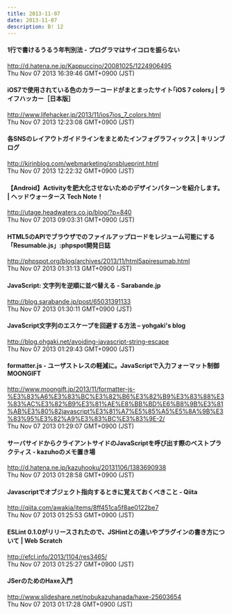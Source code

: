 ```yaml
---
title: 2013-11-07
date: 2013-11-07
description: B! 12
---
```


#### 1行で書けるうるう年判別法 - プログラマはサイコロを振らない
http://d.hatena.ne.jp/Kappuccino/20081025/1224906495<br>
Thu Nov 07 2013 16:39:46 GMT+0900 (JST)<br>


#### iOS7で使用されている色のカラーコードがまとまったサイト｢iOS 7 colors｣ | ライフハッカー［日本版］
http://www.lifehacker.jp/2013/11/ios7ios_7_colors.html<br>
Thu Nov 07 2013 12:23:08 GMT+0900 (JST)<br>


#### 各SNSのレイアウトガイドラインをまとめたインフォグラフィックス | キリンブログ
http://kirinblog.com/webmarketing/snsblueprint.html<br>
Thu Nov 07 2013 12:22:32 GMT+0900 (JST)<br>


#### 【Android】Activityを肥大化させないためのデザインパターンを紹介します。 | ヘッドウォータース Tech Note！
http://utage.headwaters.co.jp/blog/?p=840<br>
Thu Nov 07 2013 09:03:31 GMT+0900 (JST)<br>


#### HTML5のAPIでブラウザでのファイルアップロードをレジューム可能にする「Resumable.js」:phpspot開発日誌
http://phpspot.org/blog/archives/2013/11/html5apiresumab.html<br>
Thu Nov 07 2013 01:31:13 GMT+0900 (JST)<br>


#### JavaScript: 文字列を逆順に並べ替える - Sarabande.jp
http://blog.sarabande.jp/post/65031391133<br>
Thu Nov 07 2013 01:30:11 GMT+0900 (JST)<br>


#### JavaScript文字列のエスケープを回避する方法 – yohgaki's blog
http://blog.ohgaki.net/avoiding-javascript-string-escape<br>
Thu Nov 07 2013 01:29:43 GMT+0900 (JST)<br>


#### formatter.js - ユーザストレスの軽減に。JavaScriptで入力フォーマット制御 MOONGIFT
http://www.moongift.jp/2013/11/formatter-js-%E3%83%A6%E3%83%BC%E3%82%B6%E3%82%B9%E3%83%88%E3%83%AC%E3%82%B9%E3%81%AE%E8%BB%BD%E6%B8%9B%E3%81%AB%E3%80%82javascript%E3%81%A7%E5%85%A5%E5%8A%9B%E3%83%95%E3%82%A9%E3%83%BC%E3%83%9E-2/<br>
Thu Nov 07 2013 01:29:07 GMT+0900 (JST)<br>


####  サーバサイドからクライアントサイドのJavaScriptを呼び出す際のベストプラクティス - kazuhoのメモ置き場
http://d.hatena.ne.jp/kazuhooku/20131106/1383690938<br>
Thu Nov 07 2013 01:28:58 GMT+0900 (JST)<br>


#### Javascriptでオブジェクト指向するときに覚えておくべきこと - Qiita
http://qiita.com/awakia/items/8ff451ca5f8ae0122be7<br>
Thu Nov 07 2013 01:25:53 GMT+0900 (JST)<br>


####                 ESLint 0.1.0がリリースされたので、JSHintとの違いやプラグインの書き方について | Web Scratch            
http://efcl.info/2013/1104/res3465/<br>
Thu Nov 07 2013 01:25:27 GMT+0900 (JST)<br>


#### JSerのためのHaxe入門
http://www.slideshare.net/nobukazuhanada/haxe-25603654<br>
Thu Nov 07 2013 01:17:28 GMT+0900 (JST)<br>


